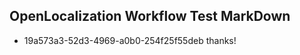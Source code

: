 ## OpenLocalization Workflow Test MarkDown

* 19a573a3-52d3-4969-a0b0-254f25f55deb 
thanks!



<!--HONumber=Jan16_HO3-->
